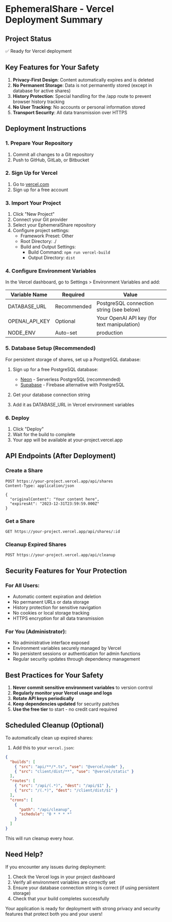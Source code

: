 # EphemeralShare - Vercel Deployment Summary

## Project Status
✅ Ready for Vercel deployment

## Key Features for Your Safety
1. **Privacy-First Design**: Content automatically expires and is deleted
2. **No Permanent Storage**: Data is not permanently stored (except in database for active shares)
3. **History Protection**: Special handling for the /app route to prevent browser history tracking
4. **No User Tracking**: No accounts or personal information stored
5. **Transport Security**: All data transmission over HTTPS

## Deployment Instructions

### 1. Prepare Your Repository
1. Commit all changes to a Git repository
2. Push to GitHub, GitLab, or Bitbucket

### 2. Sign Up for Vercel
1. Go to [vercel.com](https://vercel.com)
2. Sign up for a free account

### 3. Import Your Project
1. Click "New Project"
2. Connect your Git provider
3. Select your EphemeralShare repository
4. Configure project settings:
   - Framework Preset: Other
   - Root Directory: ./
   - Build and Output Settings:
     - Build Command: `npm run vercel-build`
     - Output Directory: `dist`

### 4. Configure Environment Variables
In the Vercel dashboard, go to Settings > Environment Variables and add:

| Variable Name | Required | Value |
|---------------|----------|-------|
| DATABASE_URL | Recommended | PostgreSQL connection string (see below) |
| OPENAI_API_KEY | Optional | Your OpenAI API key (for text manipulation) |
| NODE_ENV | Auto-set | production |

### 5. Database Setup (Recommended)
For persistent storage of shares, set up a PostgreSQL database:

1. Sign up for a free PostgreSQL database:
   - [Neon](https://neon.tech/) - Serverless PostgreSQL (recommended)
   - [Supabase](https://supabase.com/) - Firebase alternative with PostgreSQL

2. Get your database connection string

3. Add it as DATABASE_URL in Vercel environment variables

### 6. Deploy
1. Click "Deploy"
2. Wait for the build to complete
3. Your app will be available at your-project.vercel.app

## API Endpoints (After Deployment)

### Create a Share
```
POST https://your-project.vercel.app/api/shares
Content-Type: application/json

{
  "originalContent": "Your content here",
  "expiresAt": "2023-12-31T23:59:59.000Z"
}
```

### Get a Share
```
GET https://your-project.vercel.app/api/shares/:id
```

### Cleanup Expired Shares
```
POST https://your-project.vercel.app/api/cleanup
```

## Security Features for Your Protection

### For All Users:
- Automatic content expiration and deletion
- No permanent URLs or data storage
- History protection for sensitive navigation
- No cookies or local storage tracking
- HTTPS encryption for all data transmission

### For You (Administrator):
- No administrative interface exposed
- Environment variables securely managed by Vercel
- No persistent sessions or authentication for admin functions
- Regular security updates through dependency management

## Best Practices for Your Safety

1. **Never commit sensitive environment variables** to version control
2. **Regularly monitor your Vercel usage and logs**
3. **Rotate API keys periodically**
4. **Keep dependencies updated** for security patches
5. **Use the free tier** to start - no credit card required

## Scheduled Cleanup (Optional)

To automatically clean up expired shares:

1. Add this to your `vercel.json`:

```json
{
  "builds": [
    { "src": "api/**/*.ts", "use": "@vercel/node" },
    { "src": "client/dist/**", "use": "@vercel/static" }
  ],
  "routes": [
    { "src": "/api/(.*)", "dest": "/api/$1" },
    { "src": "/(.*)", "dest": "/client/dist/$1" }
  ],
  "crons": [
    {
      "path": "/api/cleanup",
      "schedule": "0 * * * *" 
    }
  ]
}
```

This will run cleanup every hour.

## Need Help?

If you encounter any issues during deployment:
1. Check the Vercel logs in your project dashboard
2. Verify all environment variables are correctly set
3. Ensure your database connection string is correct (if using persistent storage)
4. Check that your build completes successfully

Your application is ready for deployment with strong privacy and security features that protect both you and your users!